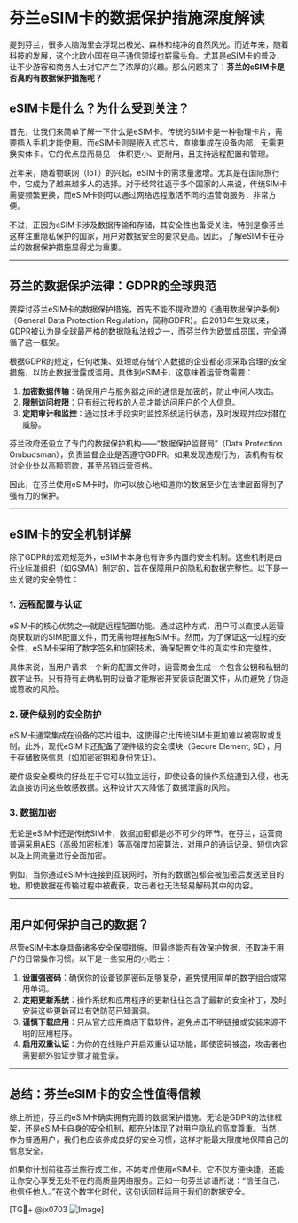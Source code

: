 # 芬兰eSIM卡的数据保护措施深度解读

提到芬兰，很多人脑海里会浮现出极光、森林和纯净的自然风光。而近年来，随着科技的发展，这个北欧小国在电子通信领域也崭露头角。尤其是eSIM卡的普及，让不少游客和商务人士对它产生了浓厚的兴趣。那么问题来了：**芬兰的eSIM卡是否真的有数据保护措施呢？**

## eSIM卡是什么？为什么受到关注？

首先，让我们来简单了解一下什么是eSIM卡。传统的SIM卡是一种物理卡片，需要插入手机才能使用。而eSIM卡则是嵌入式芯片，直接集成在设备内部，无需更换实体卡。它的优点显而易见：体积更小、更耐用，且支持远程配置和管理。

近年来，随着物联网（IoT）的兴起，eSIM卡的需求量激增。尤其是在国际旅行中，它成为了越来越多人的选择。对于经常往返于多个国家的人来说，传统SIM卡需要频繁更换，而eSIM卡则可以通过网络远程激活不同的运营商服务，非常方便。

不过，正因为eSIM卡涉及数据传输和存储，其安全性也备受关注。特别是像芬兰这样注重隐私保护的国家，用户对数据安全的要求更高。因此，了解eSIM卡在芬兰的数据保护措施显得尤为重要。

---

## 芬兰的数据保护法律：GDPR的全球典范

要探讨芬兰eSIM卡的数据保护措施，首先不能不提欧盟的《通用数据保护条例》（General Data Protection Regulation，简称GDPR）。自2018年生效以来，GDPR被认为是全球最严格的数据隐私法规之一，而芬兰作为欧盟成员国，完全遵循了这一框架。

根据GDPR的规定，任何收集、处理或存储个人数据的企业都必须采取合理的安全措施，以防止数据泄露或滥用。具体到eSIM卡，这意味着运营商需要：

1. **加密数据传输**：确保用户与服务器之间的通信是加密的，防止中间人攻击。
2. **限制访问权限**：只有经过授权的人员才能访问用户的个人信息。
3. **定期审计和监控**：通过技术手段实时监控系统运行状态，及时发现并应对潜在威胁。

芬兰政府还设立了专门的数据保护机构——“数据保护监督局”（Data Protection Ombudsman），负责监督企业是否遵守GDPR。如果发现违规行为，该机构有权对企业处以高额罚款，甚至吊销运营资格。

因此，在芬兰使用eSIM卡时，你可以放心地知道你的数据至少在法律层面得到了强有力的保护。

---

## eSIM卡的安全机制详解

除了GDPR的宏观规范外，eSIM卡本身也有许多内置的安全机制。这些机制是由行业标准组织（如GSMA）制定的，旨在保障用户的隐私和数据完整性。以下是一些关键的安全特性：

### 1. **远程配置与认证**
eSIM卡的核心优势之一就是远程配置功能。通过这种方式，用户可以直接从运营商获取新的SIM配置文件，而无需物理接触SIM卡。然而，为了保证这一过程的安全性，eSIM卡采用了数字签名和加密技术，确保配置文件的真实性和完整性。

具体来说，当用户请求一个新的配置文件时，运营商会生成一个包含公钥和私钥的数字证书。只有持有正确私钥的设备才能解密并安装该配置文件，从而避免了伪造或篡改的风险。

### 2. **硬件级别的安全防护**
eSIM卡通常集成在设备的芯片组中，这使得它比传统SIM卡更加难以被窃取或复制。此外，现代eSIM卡还配备了硬件级的安全模块（Secure Element, SE），用于存储敏感信息（如加密密钥和身份凭证）。

硬件级安全模块的好处在于它可以独立运行，即使设备的操作系统遭到入侵，也无法直接访问这些敏感数据。这种设计大大降低了数据泄露的风险。

### 3. **数据加密**
无论是eSIM卡还是传统SIM卡，数据加密都是必不可少的环节。在芬兰，运营商普遍采用AES（高级加密标准）等高强度加密算法，对用户的通话记录、短信内容以及上网流量进行全面加密。

例如，当你通过eSIM卡连接到互联网时，所有的数据包都会被加密后发送至目的地。即使数据在传输过程中被截获，攻击者也无法轻易解码其中的内容。

---

## 用户如何保护自己的数据？

尽管eSIM卡本身具备诸多安全保障措施，但最终能否有效保护数据，还取决于用户的日常操作习惯。以下是一些实用的小贴士：

1. **设置强密码**：确保你的设备锁屏密码足够复杂，避免使用简单的数字组合或常用单词。
2. **定期更新系统**：操作系统和应用程序的更新往往包含了最新的安全补丁，及时安装这些更新可以有效防范已知漏洞。
3. **谨慎下载应用**：只从官方应用商店下载软件，避免点击不明链接或安装来源不明的应用程序。
4. **启用双重认证**：为你的在线账户开启双重认证功能，即使密码被盗，攻击者也需要额外验证步骤才能登录。

---

## 总结：芬兰eSIM卡的安全性值得信赖

综上所述，芬兰的eSIM卡确实拥有完善的数据保护措施。无论是GDPR的法律框架，还是eSIM卡自身的安全机制，都充分体现了对用户隐私的高度尊重。当然，作为普通用户，我们也应该养成良好的安全习惯，这样才能最大限度地保障自己的信息安全。

如果你计划前往芬兰旅行或工作，不妨考虑使用eSIM卡。它不仅方便快捷，还能让你安心享受无处不在的高质量网络服务。正如一句芬兰谚语所说：“信任自己，也信任他人。”在这个数字化时代，这句话同样适用于我们的数据安全。

[TG💪+ @jx0703 ![Image](https://github.com/user-attachments/assets/dbca1d08-cadb-493c-b0ec-ad6f7a83f270)]